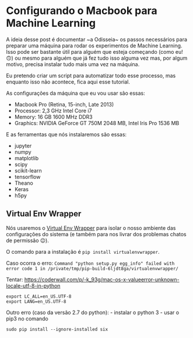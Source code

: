 # Configurando o Macbook para Machine Learning

A ideia desse post é documentar ~a Odisseia~ os passos necessários para preparar uma máquina para rodar os experimentos de Machine Learning. Isso pode ser bastante útil para alguém que esteja começando (como eu! 🙃) ou mesmo para alguém que já fez tudo isso alguma vez mas, por algum motivo, precisa instalar tudo mais uma vez na máquina.

Eu pretendo criar um script para automatizar todo esse processo, mas enquanto isso não acontece, fica aqui esse tutorial.

As configurações da máquina que eu vou usar são essas:

* Macbook Pro (Retina, 15-inch, Late 2013)
* Processor: 2,3 GHz Intel Core i7
* Memory: 16 GB 1600 MHz DDR3
* Graphics: NVIDIA GeForce GT 750M 2048 MB, Intel Iris Pro 1536 MB

E as ferramentas que nós instalaremos são essas:

* jupyter
* numpy
* matplotlib
* scipy
* scikit-learn
* tensorflow
* Theano
* Keras
* h5py

## Virtual Env Wrapper

Nós usaremos o [Virtual Env Wrapper](https://virtualenvwrapper.readthedocs.io/en/latest/) para isolar o nosso ambiente das configurações do sistema (e também para nos livrar dos problemas chatos de permissão 😉).

O comando para a instalação é `pip install virtualenvwrapper`.

Caso ocorra o erro: `Command "python setup.py egg_info" failed with error code 1 in /private/tmp/pip-build-6ljdt8ga/virtualenvwrapper/`

Tentar:
	https://coderwall.com/p/-k_93g/mac-os-x-valueerror-unknown-locale-utf-8-in-python

	export LC_ALL=en_US.UTF-8
	export LANG=en_US.UTF-8

Outro erro (caso da versão 2.7 do python):
	- instalar o python 3
	- usar o pip3 no comando


	sudo pip install --ignore-installed six
